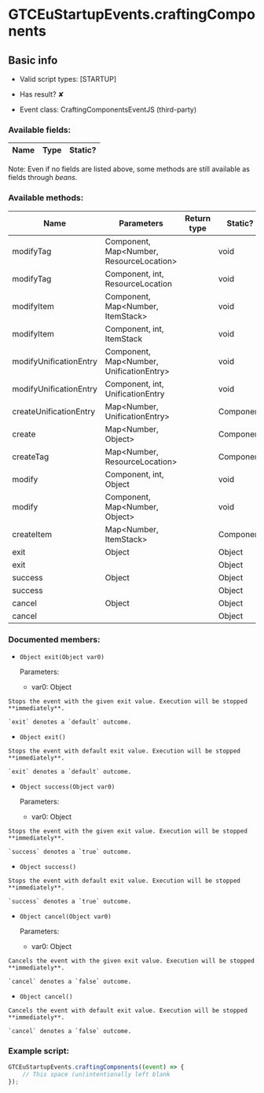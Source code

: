 # GTCEuStartupEvents.craftingComponents

## Basic info

- Valid script types: [STARTUP]

- Has result? ✘

- Event class: CraftingComponentsEventJS (third-party)

### Available fields:

| Name | Type | Static? |
| ---- | ---- | ------- |

Note: Even if no fields are listed above, some methods are still available as fields through *beans*.

### Available methods:

| Name | Parameters | Return type | Static? |
| ---- | ---------- | ----------- | ------- |
| modifyTag | Component, Map<Number, ResourceLocation> |  | void | ✘ |
| modifyTag | Component, int, ResourceLocation |  | void | ✘ |
| modifyItem | Component, Map<Number, ItemStack> |  | void | ✘ |
| modifyItem | Component, int, ItemStack |  | void | ✘ |
| modifyUnificationEntry | Component, Map<Number, UnificationEntry> |  | void | ✘ |
| modifyUnificationEntry | Component, int, UnificationEntry |  | void | ✘ |
| createUnificationEntry | Map<Number, UnificationEntry> |  | Component | ✘ |
| create | Map<Number, Object> |  | Component | ✘ |
| createTag | Map<Number, ResourceLocation> |  | Component | ✘ |
| modify | Component, int, Object |  | void | ✘ |
| modify | Component, Map<Number, Object> |  | void | ✘ |
| createItem | Map<Number, ItemStack> |  | Component | ✘ |
| exit | Object |  | Object | ✘ |
| exit |  |  | Object | ✘ |
| success | Object |  | Object | ✘ |
| success |  |  | Object | ✘ |
| cancel | Object |  | Object | ✘ |
| cancel |  |  | Object | ✘ |


### Documented members:

- `Object exit(Object var0)`

  Parameters:
  - var0: Object

```
Stops the event with the given exit value. Execution will be stopped **immediately**.

`exit` denotes a `default` outcome.
```

- `Object exit()`
```
Stops the event with default exit value. Execution will be stopped **immediately**.

`exit` denotes a `default` outcome.
```

- `Object success(Object var0)`

  Parameters:
  - var0: Object

```
Stops the event with the given exit value. Execution will be stopped **immediately**.

`success` denotes a `true` outcome.
```

- `Object success()`
```
Stops the event with default exit value. Execution will be stopped **immediately**.

`success` denotes a `true` outcome.
```

- `Object cancel(Object var0)`

  Parameters:
  - var0: Object

```
Cancels the event with the given exit value. Execution will be stopped **immediately**.

`cancel` denotes a `false` outcome.
```

- `Object cancel()`
```
Cancels the event with default exit value. Execution will be stopped **immediately**.

`cancel` denotes a `false` outcome.
```



### Example script:

```js
GTCEuStartupEvents.craftingComponents((event) => {
	// This space (un)intentionally left blank
});
```

